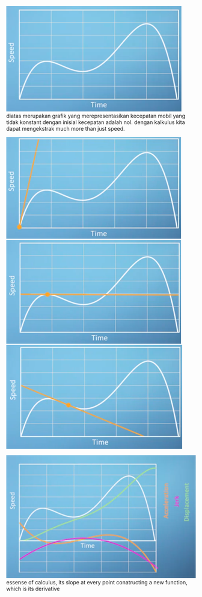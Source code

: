 ![f9e58fa9d21bc937652c269ba48f3cbe.png](../../../../_resources/f9e58fa9d21bc937652c269ba48f3cbe.png)
diatas merupakan grafik yang merepresentasikan kecepatan mobil yang tidak konstant dengan inisial kecepatan adalah nol. dengan kalkulus kita dapat mengekstrak much more than just speed. 

![fddf0076fddfb35effc53b042aa43ca5.png](../../../../_resources/fddf0076fddfb35effc53b042aa43ca5.png)
![9424049f0c35cabcfc353cdf0c7c52eb.png](../../../../_resources/9424049f0c35cabcfc353cdf0c7c52eb.png)
![7e504ee97b095d21a211206e51820786.png](../../../../_resources/7e504ee97b095d21a211206e51820786.png)

![3587cbc81c26c3f59214ad885d6954a1.png](../../../../_resources/3587cbc81c26c3f59214ad885d6954a1.png)
essense of calculus, its slope at every point conatructing a new function, which is its derivative